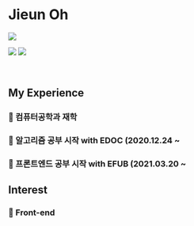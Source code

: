 # Jieun Oh

<img src="http://mazassumnida.wtf/api/v2/generate_badge?boj=0909oje">

<img src="https://img.shields.io/badge/C++-3766AB?style=flat-square&logo=C++&logoColor=white"/></a>
<img src="https://img.shields.io/badge/Java-5882FA?style=flat-square&logo=Java&logoColor=white"/></a>

&nbsp;&nbsp;&nbsp;

## My Experience
### 🌱 컴퓨터공학과 재학
### 🌱 알고리즘 공부 시작 with EDOC (2020.12.24 ~
### 🌱 프론트엔드 공부 시작 with EFUB (2021.03.20 ~

## Interest
### 🌱 Front-end
